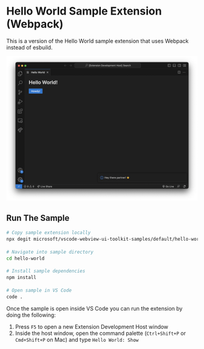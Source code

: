 # Hello World Sample Extension (Webpack)

This is a version of the Hello World sample extension that uses Webpack instead of esbuild.

![A screenshot of the sample extension.](./assets/hello-world.png)

## Run The Sample

```bash
# Copy sample extension locally
npx degit microsoft/vscode-webview-ui-toolkit-samples/default/hello-world-webpack hello-world

# Navigate into sample directory
cd hello-world

# Install sample dependencies
npm install

# Open sample in VS Code
code .
```

Once the sample is open inside VS Code you can run the extension by doing the following:

1. Press `F5` to open a new Extension Development Host window
2. Inside the host window, open the command palette (`Ctrl+Shift+P` or `Cmd+Shift+P` on Mac) and type `Hello World: Show`
